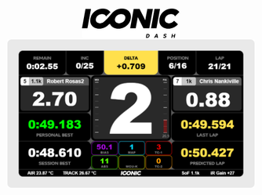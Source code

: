 <p align="center">
    <img width="200" height="60" alt="ICONIC Dash" src="docs/images/iconic-logo.png">
    <img width="880" alt="ICONIC Dash" src="docs/images/iconic-dashboard.png">
</p>